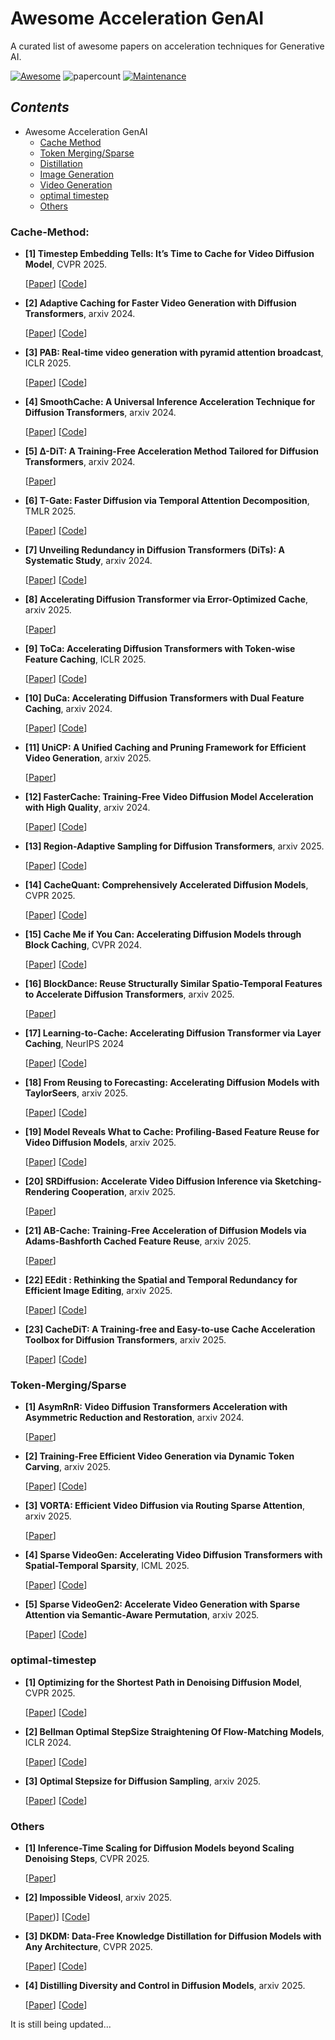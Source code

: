 # Awesome Acceleration GenAI  
A curated list of awesome papers on acceleration techniques for Generative AI.

[![Awesome](https://cdn.rawgit.com/sindresorhus/awesome/d7305f38d29fed78fa85652e3a63e154dd8e8829/media/badge.svg)](https://github.com/sindresorhus/awesome)
![papercount](https://img.shields.io/badge/paper_count-14-pink)
[![Maintenance](https://img.shields.io/badge/maintained%3F-yes-green.svg)](https://github.com/Naereen/StrapDown.js/graphs/commit-activity)

## <span id="head1"> *Contents* </span>

- Awesome Acceleration GenAI
  - [Cache Method](#Cache-Method)
  - [Token Merging/Sparse](#Token-Merging/Sparse)
  - [Distillation](#Distillation)
  - [Image Generation](#image-generation)
  - [Video Generation](#video-generation)
  - [optimal timestep](#optimal-timestep) 
  - [Others](#Others) 


### Cache-Method:


- **[1] Timestep Embedding Tells: It’s Time to Cache for Video Diffusion Model**, CVPR 2025.
  
  [[Paper](https://arxiv.org/pdf/2411.19108)]
  [[Code](https://liewfeng.github.io/TeaCache/)]


- **[2] Adaptive Caching for Faster Video Generation with Diffusion Transformers**, arxiv 2024.
  
  [[Paper](https://arxiv.org/pdf/2411.02397)]
  [[Code](https://adacache-dit.github.io/)]
  

- **[3] PAB: Real-time video generation with pyramid attention broadcast**, ICLR 2025.
  
  [[Paper](https://arxiv.org/pdf/2408.12588)]
  [[Code](https://github.com/NUS-HPC-AI-Lab/VideoSys)]
  

- **[4] SmoothCache: A Universal Inference Acceleration Technique for Diffusion Transformers**, arxiv 2024.
  
  [[Paper](https://arxiv.org/pdf/2411.10510)]
  [[Code](https://github.com/Roblox/SmoothCache)]

- **[5] Δ-DiT: A Training-Free Acceleration Method Tailored for Diffusion Transformers**, arxiv 2024.
  
  [[Paper](https://arxiv.org/pdf/2406.01125)]


- **[6] T-Gate: Faster Diffusion via Temporal Attention Decomposition**, TMLR 2025.
  
  [[Paper](https://arxiv.org/abs/2404.02747)]
  [[Code](https://github.com/HaozheLiu-ST/T-GATE)]
  

- **[7] Unveiling Redundancy in Diffusion Transformers (DiTs): A Systematic Study**, arxiv 2024.
  
  [[Paper](https://arxiv.org/abs/2411.13588)]
  [[Code](https://github.com/xdit-project/DiTCacheAnalysis)]
  

- **[8] Accelerating Diffusion Transformer via Error-Optimized Cache**, arxiv 2025.

  [[Paper](https://arxiv.org/pdf/2501.19243)]
  


- **[9] ToCa: Accelerating Diffusion Transformers with Token-wise Feature Caching**, ICLR 2025.
  
  [[Paper](https://arxiv.org/abs/2410.05317)]
  [[Code](https://github.com/Shenyi-Z/ToCa)]
  

- **[10] DuCa: Accelerating Diffusion Transformers with Dual Feature Caching**, arxiv 2024.
  
  [[Paper](https://arxiv.org/abs/2412.18911)]
  [[Code](https://github.com/Shenyi-Z/DuCa)]


- **[11] UniCP: A Unified Caching and Pruning Framework for Efficient Video Generation**, arxiv 2025.
  
  [[Paper](https://arxiv.org/pdf/2502.04393)]


- **[12] FasterCache: Training-Free Video Diffusion Model Acceleration with High Quality**, arxiv 2024.
  
  [[Paper](https://arxiv.org/pdf/2410.19355)]
  [[Code](https://vchitect.github.io/FasterCache/)]

- **[13] Region-Adaptive Sampling for Diffusion Transformers**, arxiv 2025.
  
  [[Paper](https://arxiv.org/pdf/2502.10389)]
  [[Code](https://microsoft.github.io/RAS/)]

- **[14] CacheQuant: Comprehensively Accelerated Diffusion Models**, CVPR 2025.
  
  [[Paper](https://arxiv.org/pdf/2503.01323v1)]
  [[Code](https://github.com/BienLuky/CacheQuant)]

- **[15] Cache Me if You Can: Accelerating Diffusion Models through Block Caching**, CVPR 2024.
  
  [[Paper](https://openaccess.thecvf.com/content/CVPR2024/papers/Wimbauer_Cache_Me_if_You_Can_Accelerating_Diffusion_Models_through_Block_CVPR_2024_paper.pdf)]
  [[Code](https://fwmb.github.io/blockcaching/#)]

- **[16] BlockDance: Reuse Structurally Similar Spatio-Temporal Features to Accelerate Diffusion Transformers**, arxiv 2025.
  
  [[Paper](https://arxiv.org/pdf/2503.15927)]

- **[17] Learning-to-Cache: Accelerating Diffusion Transformer via Layer Caching**, NeurIPS 2024
  
  [[Paper](https://arxiv.org/pdf/2406.01733)]
  [[Code](https://github.com/horseee/learning-to-cache)]

- **[18] From Reusing to Forecasting: Accelerating Diffusion Models with TaylorSeers**, arxiv 2025.
  
  [[Paper](https://arxiv.org/pdf/2503.06923)]
  [[Code](https://github.com/Shenyi-Z/TaylorSeer)]


- **[19] Model Reveals What to Cache: Profiling-Based Feature Reuse for Video Diffusion Models**, arxiv 2025.
  
  [[Paper](https://arxiv.org/pdf/2504.03140)]
  [[Code](https://github.com/GeekGuru123/ProfilingDiT/tree/main)]

- **[20] SRDiffusion: Accelerate Video Diffusion Inference via Sketching-Rendering Cooperation**, arxiv 2025.
  
  [[Paper](https://arxiv.org/pdf/2505.19151)]

- **[21] AB-Cache: Training-Free Acceleration of Diffusion Models via Adams-Bashforth Cached Feature Reuse**, arxiv 2025.
  
  [[Paper](https://arxiv.org/pdf/2504.10540)]


- **[22] EEdit : Rethinking the Spatial and Temporal Redundancy for Efficient Image Editing**, arxiv 2025.
  
  [[Paper](https://arxiv.org/pdf/2503.10270)]
  [[Code](https://github.com/yuriYanZeXuan/EEdit?tab=readme-ov-file)]


- **[23] CacheDiT: A Training-free and Easy-to-use Cache Acceleration Toolbox for Diffusion Transformers**, arxiv 2025.
  
  [[Paper]()]
  [[Code](https://github.com/vipshop/cache-dit?tab=readme-ov-file)]

### Token-Merging/Sparse

- **[1] AsymRnR: Video Diffusion Transformers Acceleration with Asymmetric Reduction and Restoration**, arxiv 2024.
  
  [[Paper](https://arxiv.org/abs/2412.11706)]

- **[2] Training-Free Efficient Video Generation via Dynamic Token Carving**, arxiv 2025.
  
  [[Paper](https://arxiv.org/pdf/2505.16864)]
  [[Code](https://github.com/dvlab-research/Jenga)]

- **[3] VORTA: Efficient Video Diffusion via Routing Sparse Attention**, arxiv 2025.
  
  [[Paper](https://arxiv.org/pdf/2505.18809)]

- **[4] Sparse VideoGen: Accelerating Video Diffusion Transformers with Spatial-Temporal Sparsity**, ICML 2025.
  
  [[Paper](https://arxiv.org/pdf/2502.01776)]
  [[Code](https://github.com/svg-project/Sparse-VideoGen)]

- **[5] Sparse VideoGen2: Accelerate Video Generation with Sparse Attention via Semantic-Aware Permutation**, arxiv 2025.
  
  [[Paper](https://arxiv.org/pdf/2505.18875)]
  [[Code](https://github.com/svg-project/Sparse-VideoGen)]



### optimal-timestep

- **[1] Optimizing for the Shortest Path in Denoising Diffusion Model**, CVPR 2025.
   
  [[Paper](https://arxiv.org/pdf/2503.03265)]
  [[Code](https://github.com/UnicomAI/ShortDF)]

- **[2] Bellman Optimal StepSize Straightening Of Flow-Matching Models**, ICLR 2024.
   
  [[Paper](https://arxiv.org/pdf/2312.16414)]
  [[Code](https://github.com/nguyenngocbaocmt02/BOSS)]

- **[3] Optimal Stepsize for Diffusion Sampling**, arxiv 2025.
   
  [[Paper](https://arxiv.org/pdf/2503.21774v1)]
  [[Code](https://github.com/bebebe666/OptimalSteps)]



### Others 
  
- **[1] Inference-Time Scaling for Diffusion Models beyond Scaling Denoising Steps**, CVPR 2025.
   
  [[Paper](https://arxiv.org/pdf/2501.09732)]

- **[2] Impossible Videosl**, arxiv 2025.
   
  [[Paper](https://arxiv.org/pdf/2503.14378))]
  [[Code](https://github.com/showlab/Impossible-Videos?tab=readme-ov-file)]

- **[3] DKDM: Data-Free Knowledge Distillation for Diffusion Models with Any
Architecture**, CVPR 2025.
   
  [[Paper](https://arxiv.org/pdf/2409.03550)]
  [[Code](https://github.com/qianlong0502/DKDM)]

- **[4] Distilling Diversity and Control in Diffusion Models**, arxiv 2025.
   
  [[Paper](https://arxiv.org/pdf/2503.10637)]
  [[Code](https://distillation.baulab.info/)]
  
It is still being updated...



